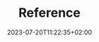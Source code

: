 ---
title: "Reference"
description: ""
lead: ""
date: 2023-07-20T11:22:35+02:00
lastmod: 2023-07-20T11:22:35+02:00
draft: false
images: []
menu:
  docs:
    parent: ""
    identifier: "reference-afe8f9a9d8b1c898b1f092d79e2cae3a"
weight: 163
toc: true
type: docs
---
